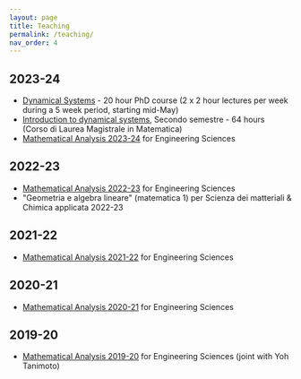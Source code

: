 ```yaml
---
layout: page
title: Teaching
permalink: /teaching/
nav_order: 4
---
```


## 2023-24

- [Dynamical Systems](/pages/ds-course-2024) - 20 hour PhD course (2 x 2 hour lectures per week during a 5 week period, starting mid-May)
- [Introduction to dynamical systems](https://www.mat.uniroma2.it/butterley/DS-intro/), Secondo semestre - 64 hours (Corso di Laurea Magistrale in Matematica) 
- [Mathematical Analysis 2023-24](https://www.mat.uniroma2.it/butterley/MA2/) for Engineering Sciences

## 2022-23

- [Mathematical Analysis 2022-23](https://www.mat.uniroma2.it/butterley/archive/2022/MA2/) for Engineering Sciences
- "Geometria e algebra lineare" (matematica 1) per Scienza dei matteriali & Chimica applicata 2022-23

## 2021-22

- [Mathematical Analysis 2021-22](https://www.mat.uniroma2.it/butterley/archive/2021/MA2/) for Engineering Sciences

## 2020-21

- [Mathematical Analysis 2020-21](https://www.mat.uniroma2.it/butterley/archive/2020/MA2/) for Engineering Sciences

## 2019-20

- [Mathematical Analysis 2019-20](https://www.mat.uniroma2.it/butterley/archive/2019/MA2/) for Engineering Sciences (joint with Yoh Tanimoto)
